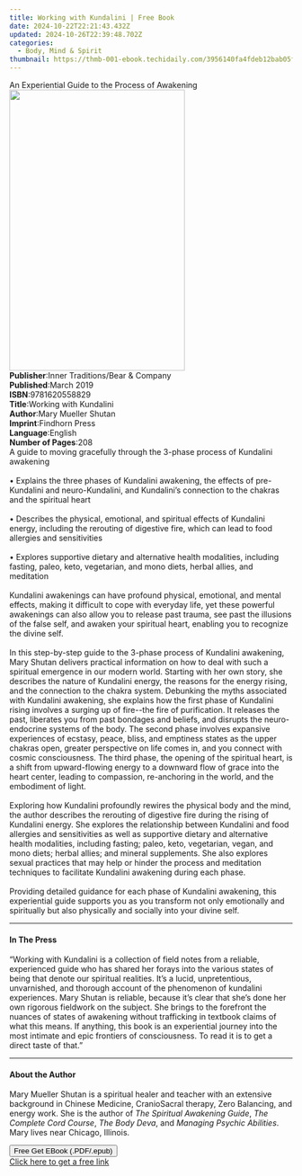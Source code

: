 ```yaml
---
title: Working with Kundalini | Free Book
date: 2024-10-22T22:21:43.432Z
updated: 2024-10-26T22:39:48.702Z
categories:
  - Body, Mind & Spirit
thumbnail: https://thmb-001-ebook.techidaily.com/3956140fa4fdeb12bab05f1c3b7e2b0489069b152ab886d50181cf74ae21e85c.jpg
---
```

<main id="book-container">
  <div class="flex flex-col">
    <div class="book-brief flex-1 py-6 px-4 sm:p-6 md:py-10 md:px-8">
      <!-- brief-->
      <div class="book-brief-main">
        An Experiential Guide to the Process of Awakening
      </div>
    </div>
    <div
      class="book-meta-info flex-1 grid gap-4 col-start-1 col-end-3 row-start-1 sm:mb-6 sm:grid-cols-4 lg:gap-6 lg:col-start-2 lg:row-end-6 lg:row-span-6 lg:mb-0"
    >
      <div
        class="book-meta-info-left place-content-center mt-4 p-4 text-sm leading-6 col-start-2 col-span-2 dark:text-slate-400"
      >
        <img
          class="w-full h-500 object-cover rounded-lg sm:h-255 sm:col-span-2 lg:col-span-full"
          src="https://img-001-ebook.techidaily.com/bef29e33a84d99ed745af0489fa731c22876a1e9504e4fe1a03a65c442aaa655.jpg"
          alt=""
          width="312"
          height="500"
        />
      </div>
      <div
        class="book-meta-info-right mt-2 col-start-1 row-start-2 col-span-3 self-center"
      >
        <!-- meta data  -->
        <div class="flex flex-col px-4 md:px-8">
          <div class="flex-1">
            <strong>Publisher</strong>:<span class="px-2"
              >Inner Traditions/Bear &amp; Company</span
            >
          </div>
          <div class="flex-1">
            <strong>Published</strong>:<span class="px-2">March 2019</span>
          </div>
          <div class="flex-1">
            <strong>ISBN</strong>:<span class="px-2">9781620558829</span>
          </div>
          <div class="flex-1">
            <strong>Title</strong>:<span class="px-2"
              >Working with Kundalini</span
            >
          </div>
          <div class="flex-1">
            <strong>Author</strong>:<span class="px-2"
              >Mary Mueller Shutan</span
            >
          </div>
          <div class="flex-1">
            <strong>Imprint</strong>:<span class="px-2">Findhorn Press</span>
          </div>
          <div class="flex-1">
            <strong>Language</strong>:<span class="px-2">English</span>
          </div>
          <div class="flex-1">
            <strong>Number of Pages</strong>:<span class="px-2">208</span>
          </div>
        </div>
      </div>
    </div>
    <div class="book-description flex-1 py-6 px-4 sm:p-6 md:py-10 md:px-8">
      <div class="book-description-main">
        <div accordion-content="" id="description">
          A guide to moving gracefully through the 3-phase process of Kundalini
          awakening <br /><br />• Explains the three phases of Kundalini
          awakening, the effects of pre-Kundalini and neuro-Kundalini, and
          Kundalini’s connection to the chakras and the spiritual heart
          <br /><br />• Describes the physical, emotional, and spiritual effects
          of Kundalini energy, including the rerouting of digestive fire, which
          can lead to food allergies and sensitivities <br /><br />• Explores
          supportive dietary and alternative health modalities, including
          fasting, paleo, keto, vegetarian, and mono diets, herbal allies, and
          meditation <br /><br />Kundalini awakenings can have profound
          physical, emotional, and mental effects, making it difficult to cope
          with everyday life, yet these powerful awakenings can also allow you
          to release past trauma, see past the illusions of the false self, and
          awaken your spiritual heart, enabling you to recognize the divine
          self. <br /><br />In this step-by-step guide to the 3-phase process of
          Kundalini awakening, Mary Shutan delivers practical information on how
          to deal with such a spiritual emergence in our modern world. Starting
          with her own story, she describes the nature of Kundalini energy, the
          reasons for the energy rising, and the connection to the chakra
          system. Debunking the myths associated with Kundalini awakening, she
          explains how the first phase of Kundalini rising involves a surging up
          of fire--the fire of purification. It releases the past, liberates you
          from past bondages and beliefs, and disrupts the neuro-endocrine
          systems of the body. The second phase involves expansive experiences
          of ecstasy, peace, bliss, and emptiness states as the upper chakras
          open, greater perspective on life comes in, and you connect with
          cosmic consciousness. The third phase, the opening of the spiritual
          heart, is a shift from upward-flowing energy to a downward flow of
          grace into the heart center, leading to compassion, re-anchoring in
          the world, and the embodiment of light. <br /><br />Exploring how
          Kundalini profoundly rewires the physical body and the mind, the
          author describes the rerouting of digestive fire during the rising of
          Kundalini energy. She explores the relationship between Kundalini and
          food allergies and sensitivities as well as supportive dietary and
          alternative health modalities, including fasting; paleo, keto,
          vegetarian, vegan, and mono diets; herbal allies; and mineral
          supplements. She also explores sexual practices that may help or
          hinder the process and meditation techniques to facilitate Kundalini
          awakening during each phase. <br /><br />Providing detailed guidance
          for each phase of Kundalini awakening, this experiential guide
          supports you as you transform not only emotionally and spiritually but
          also physically and socially into your divine self.
        </div>
        <div class="accordion-fader"></div>
      </div>
    </div>
    <div class="book-excerpts flex-1 py-6 px-4 sm:p-6 md:py-10 md:px-8">
      <!-- excerpts-->
      <div class="book-excerpts-main">
        <hr />
        <h4 class="placeholder placeholder-heading">
          <span>In The Press</span>
        </h4>
        <p>
          “Working with Kundalini is a collection of field notes from a
          reliable, experienced guide who has shared her forays into the various
          states of being that denote our spiritual realities. It’s a lucid,
          unpretentious, unvarnished, and thorough account of the phenomenon of
          kundalini experiences. Mary Shutan is reliable, because it’s clear
          that she’s done her own rigorous fieldwork on the subject. She brings
          to the forefront the nuances of states of awakening without
          trafficking in textbook claims of what this means. If anything, this
          book is an experiential journey into the most intimate and epic
          frontiers of consciousness. To read it is to get a direct taste of
          that.”
        </p>
      </div>
    </div>
    <div class="book-about-author flex-1 py-6 px-4 sm:p-6 md:py-10 md:px-8">
      <!-- about author-->
      <div class="book-main-author-main">
        <hr />
        <h4 class="placeholder placeholder-heading">
          <span>About the Author</span>
        </h4>
        <p>
          Mary Mueller Shutan is a spiritual healer and teacher with an
          extensive background in Chinese Medicine, CranioSacral therapy, Zero
          Balancing, and energy work. She is the author of
          <i>The Spiritual Awakening Guide</i>, <i>The Complete Cord Course</i>,
          <i>The Body Deva</i>, and <i>Managing Psychic Abilities</i>. Mary
          lives near Chicago, Illinois.
        </p>
      </div>
    </div>
    <div class="book-free-get flex-1 py-6 px-4 sm:p-6 md:py-10 md:px-8">
      <button
        id="btn-free-get"
        class="bg-blue-500 hover:bg-blue-700 text-white font-bold py-2 px-4 rounded"
      >
        Free Get EBook (.PDF/.epub)
      </button>
      <div id="countdown-display" class="px-2 text-lg mt-2"></div>
      <a
        id="free-link"
        class="hidden bg-blue-500 hover:bg-blue-700 text-white font-bold py-2 px-4 rounded"
        href="https://www.ebooks.com/en-us/book/96393690/working-with-kundalini/mary-mueller-shutan/"
        target="_blank"
        >Click here to get a free link</a
      >
    </div>
    <script>
      let countdownTime = 0;
      let countdownInterval = null;
      document
        .getElementById('btn-free-get')
        .addEventListener('click', startCountdown);
      function startCountdown() {
        countdownTime = new Date().getTime() + 60000 * 3;
        countdownInterval = setInterval(updateCountdown, 1000);
        document.getElementById('btn-free-get').disabled = true;
        document
          .getElementById('btn-free-get')
          .classList.add('bg-gray-500', 'cursor-not-allowed');
      }
      function updateCountdown() {
        let currentTime = new Date().getTime();
        let timeLeft = countdownTime - currentTime;
        let secondsLeft = Math.floor(timeLeft / 1000);
        document.getElementById('countdown-display').innerHTML =
          `Remaining time: ${secondsLeft} seconds.`;
        if (secondsLeft <= 0) {
          clearInterval(countdownInterval);
          document.getElementById('btn-free-get').classList.add('hidden');
          document.getElementById('free-link').classList.remove('hidden');
          document.getElementById('countdown-display').innerHTML = '';
        }
      }
    </script>
  </div>
</main>

<ins class="adsbygoogle"
      style="display:block"
      data-ad-client="ca-pub-7571918770474297"
      data-ad-slot="8358498916"
      data-ad-format="auto"
      data-full-width-responsive="true"></ins>
    